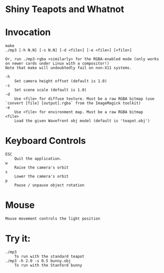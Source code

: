 # Shiny Teapots and Whatnot

# Invocation

	make
	./mp3 [-h N.N] [-s N.N] [-d <file>] [-e <file>] [<file>]

	Or, run ./mp3-rgba <similarly> for the RGBA-enabled mode (only works on newer cards under Linux with a compositor!)
	Note that make will undoubtedly fail on non-X11 systems.

	-h
		Set camera height offset (default is 1.0)
	-s
		Set scene scale (default is 1.0)
	-d
		Use <file> for diffuse texture. Must be a raw RGBA bitmap (use `convert [file] [output].rgba` from the ImageMagick toolkit)
	-e
		Use <file> for environment map. Must be a raw RGBA bitmap
	<file>
		Load the given Wavefront obj model (default is 'teapot.obj')

# Keyboard Controls

	ESC
		Quit the application.
	w
		Raise the camera's orbit
	s
		Lower the camera's orbit
	p
		Pause / unpause object rotation

# Mouse

	Mouse movement controls the light position

# Try it:

	./mp3
		To run with the standard teapot
	./mp3 -h 2.0 -s 0.5 bunny.obj
		To run with the Stanford bunny
